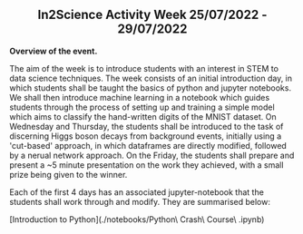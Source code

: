 <h2 align = 'center'> In2Science Activity Week 25/07/2022 - 29/07/2022</h2>

**Overview of the event.**

The aim of the week is to introduce students with an interest in STEM to data science techniques. The week consists of an initial introduction day, in which students shall be taught the basics of python and jupyter notebooks. We shall then introduce machine learning in a notebook which guides students through the process of setting up and training a simple model which aims to classify the hand-written digits of the MNIST dataset. On Wednesday and Thursday, the students shall be introduced to the task of discerning Higgs boson decays from background events, initially using a 'cut-based' approach, in which dataframes are directly modified, followed by a nerual network approach. On the Friday, the students shall prepare and present a ~5 minute presentation on the work they achieved, with a small prize being given to the winner.

Each of the first 4 days has an associated jupyter-notebook that the students shall work through and modify. They are summarised below:

[Introduction to Python](./notebooks/Python\ Crash\ Course\ .ipynb)